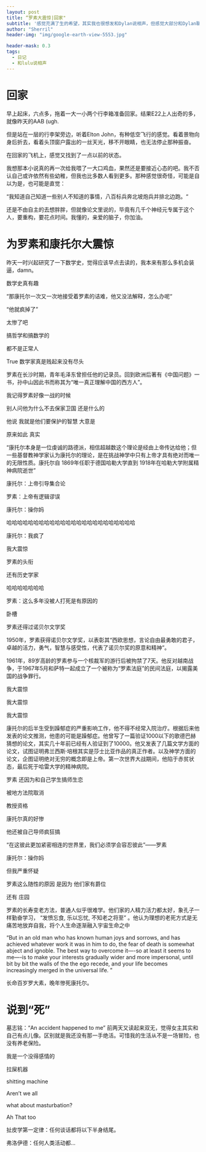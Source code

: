 ```yaml
---
layout: post
title: “罗素大震惊|回家"
subtitle: '感觉充满了生的希望，其实我也很想发和Dylan说相声，但感觉大部分和Dylan聊的内容都不能发'
author: "Sherril"
header-img: "img/google-earth-view-5553.jpg"

header-mask: 0.3
tags:
  - 日记
  - 和lulu说相声
---
```


# 回家

早上起床，六点多，拖着一大一小两个行李箱准备回家。结果E22上人出奇的多，就像昨天的AAB (ugh.

但是站在一层的行李架旁边，听着Elton John，有种低空飞行的感觉。看着景物向身后折去，看着头顶窗户露出的一丝天光，移不开眼睛，也无法停止那种振奋。

在回家的飞机上，感觉又找到了一点以前的状态。

我想那本小说真的再一次给我喂了一大口鸡血，果然还是要接近心态的吧。我不否认自己或许依然有些幼稚，但我也比多数人看到更多。那种感觉很奇怪，可能是自以为是，也可能是直觉：

“我知道自己知道一些别人不知道的事情，八百标兵奔北坡炮兵并排北边跑。“

还是不由自主的去想胖胖，但就像论文里说的，毕竟有几千个神经元专属于这个人，要重构，要花点时间。我懂的，亲爱的脑子，你加油。

# 为罗素和康托尔大震惊
昨天一时兴起研究了一下数学史，觉得应该早点去读的，我本来有那么多机会装逼，damn。
<bubble>

<p class="from-me">数学史真有趣</p>
<p class="from-me">“那康托尔一次又一次地接受着罗素的诘难，他又没法解释，怎么办呢“</p>
<p class="from-me last">“他就疯掉了”</p>

<p class="to-me">太惨了吧</p>
<p class="to-me">搞哲学和搞数学的</p>
<p class="to-me last">都不是正常人</p>

<p class="from-me">True 数学家真是贱起来没有尽头</p>
<p class="from-me last">罗素在长沙时期，青年毛泽东曾担任他的记录员。回到欧洲后著有《中国问题》一书，孙中山因此书而称其为“唯一真正理解中国的西方人”。</p>

<p class="to-me">我记得罗素好像一战的时候</p>
<p class="to-me">别人问他为什么不去保家卫国 还是什么的</p>
<p class="to-me last">他说 我就是他们要保护的智慧 大意是</p>


<p class="from-me">原来如此 真实</p>
<p class="from-me">“康托尔本身是一位虔诚的路德派，相信超越数这个理论是经由上帝传达给他；但一些基督教神学家认为康托尔的理论，是在挑战神学中只有上帝才具有绝对而唯一的无限性质。康托尔自 1869年任职于德国哈勒大学直到 1918年在哈勒大学附属精神病院逝世”</p>
<p class="from-me">康托尔：上帝引导集合论</p>
<p class="from-me">罗素：上帝有逻辑谬误</p>
<p class="from-me last">康托尔：操你妈</p>


<p class="to-me">哈哈哈哈哈哈哈哈哈哈哈哈哈哈哈哈哈哈哈哈哈哈哈哈</p>
<p class="to-me">康托尔：我疯了</p>
<p class="to-me">我大震惊</p>
<p class="to-me">罗素的头衔</p>
<p class="to-me last">还有历史学家</p>

<p class="from-me">哈哈哈哈哈哈哈</p>
<p class="from-me last">罗素：这么多年没被人打死是有原因的</p>

<p class="to-me">卧槽</p>
<p class="to-me">罗素还得过诺贝尔文学奖</p>
<p class="to-me last">1950年，罗素获得诺贝尔文学奖，以表彰其“西欧思想，言论自由最勇敢的君子，卓越的活力，勇气，智慧与感受性，代表了诺贝尔奖的原意和精神”。</p>

<p class="to-me">1961年，89岁高龄的罗素参与一个核裁军的游行后被拘禁了7天。他反对越南战争，于1967年5月和萨特一起成立了一个被称为“罗素法庭”的民间法庭，以揭露美国的战争罪行。</p>
<p class="to-me">我大震惊</p>
<p class="to-me">我大震惊</p>
<p class="to-me last">我大震惊</p>


<p class="from-me last">康托尔的后半生受到躁郁症的严重影响工作，他不得不经常入院治疗。根据后来他发表的论文推测，他患的可能是躁郁症。他曾写了一篇验证1000以下的歌德巴赫猜想的论文，其实几十年前已经有人验证到了10000。他又发表了几篇文学方面的论文，试图证明弗兰西斯·培根其实是莎士比亚作品的真正作者。以及神学方面的论文，企图证明绝对无穷的概念即是上帝。第一次世界大战期间，他陷于赤贫状态，最后死于哈雷大学的精神病院。</p>

<p class="to-me">罗素 还因为和自己学生搞师生恋</p>
<p class="to-me">被地方法院取消</p>
<p class="to-me last">教授资格</p>

<p class="from-me">康托尔真的好惨</p>
<p class="from-me">他还被自己导师疯狂搞</p>
<p class="from-me">“在这彼此更加紧密相连的世界里，我们必须学会容忍彼此”——罗素</p>
<p class="from-me last">康托尔：操你妈</p>

<p class="to-me">但我严重怀疑 </p>
<p class="to-me">罗素这么随性的原因 是因为 他们家有爵位</p>
<p class="to-me last">还有 庄园</p>

<p class="from-me">罗素的长寿变老方法，普通人似乎很难学。他们家的人精力活力都太好，象孔子一样勤奋学习， “发愤忘食, 乐以忘忧, 不知老之将至” 。他认为理想的老死方式是无痛苦地放弃自我，将个人生命逐渐融入宇宙生命之中</p>
<p class="from-me last">“But in an old man who has known human joys and sorrows, and has achieved whatever work it was in him to do, the fear of death is somewhat abject and ignoble. The best way to overcome it—-so at least it seems to me—-is to make your interests gradually wider and more impersonal, until bit by bit the walls of the the ego recede, and your life becomes increasingly merged in the universal life. ”</p>


长命百岁罗大素，晚年惨死康托尔。


# 说到“死”

墓志铭：“An accident happened to me”
前两天又读起来双无，觉得女主其实和自己有点儿像。区别就是我还没有那一手绝活。可惜我的生活从不是一场冒险，也没有养老保险。

<p class="from-me">我是一个没得感情的</p>
<p class="from-me last">拉屎机器</p>

<p class="to-me">shitting machine</p>
<p class="to-me last">Aren’t we all</p>

<p class="from-me last">what about masturbation?</p>

<p class="to-me last">Ah That too</p>

<p class="from-me last">扯皮学第一定律：任何谈话都将以下半身结尾。</p>

<p class="to-me last">弗洛伊德：任何人类活动都...</p>



